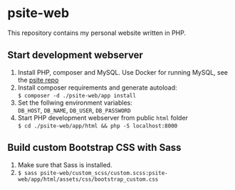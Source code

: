 # psite-web

This repository contains my personal website written in PHP.

## Start development webserver
1. Install PHP, composer and MySQL. Use Docker for running MySQL, see the [psite repo](https://github.com/dani7354/psite)
2. Install composer requirements and generate autoload: \
`$ composer -d ./psite-web/app install`
3. Set the follwing environment variables: \
`DB_HOST`, `DB_NAME`, `DB_USER`, `DB_PASSWORD`
4. Start PHP development webserver from public `html` folder \
`$ cd ./psite-web/app/html && php -S localhost:8000`


## Build custom Bootstrap CSS with Sass
1. Make sure that Sass is installed.
2. `$ sass psite-web/custom_scss/custom.scss:psite-web/app/html/assets/css/bootstrap_custom.css`
